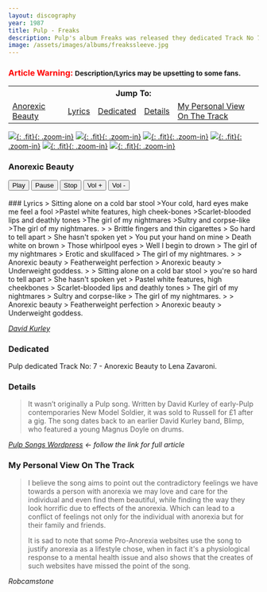 ```yaml
---
layout: discography
year: 1987
title: Pulp - Freaks
description: Pulp's album Freaks was released they dedicated Track No 7 - Anorexic Beauty to Lena Zavaroni.
image: /assets/images/albums/freakssleeve.jpg
---
```


### <span style="font-weight: bold; color:red;">Article Warning:</span> <small>Description/Lyrics may be upsetting to some fans.</small>

<table>
<tr align="center">
<th colspan="5">Jump To:</th>
</tr>
<tr>
<td><a href="#anorexic-beauty">Anorexic Beauty</a></td>
<td><a href="#lyrics">Lyrics</a></td>
<td><a href="#dedicated">Dedicated</a></td>
<td><a href="#details">Details</a></td>
<td><a href="#my-personal-view-on-the-track">My Personal View On The Track</a></td>
</tr>
</table>

[![](/assets/images/albums/1987-05-11-pulp-freaks-01.jpg){: .fit}{: .zoom-in}](/assets/images/albums/1987-05-11-pulp-freaks-01.jpg)
[![](/assets/images/albums/1987-05-11-pulp-freaks-02.jpg){: .fit}{: .zoom-in}](/assets/images/albums/1987-05-11-pulp-freaks-02.jpg)
[![](/assets/images/albums/1987-05-11-pulp-freaks-03.jpg){: .fit}{: .zoom-in}](/assets/images/albums/1987-05-11-pulp-freaks-03.jpg "Anorexic Beauty dedicated to Lena Zavaroni")
[![](/assets/images/albums/1987-05-11-pulp-freaks-04.jpg){: .fit}{: .zoom-in}](/assets/images/albums/1987-05-11-pulp-freaks-04.jpg)
[![](/assets/images/albums/1987-05-11-pulp-freaks-05.jpg){: .fit}{: .zoom-in}](/assets/images/albums/1987-05-11-pulp-freaks-05.jpg)
[![](/assets/images/albums/1987-05-11-pulp-freaks-06.jpg){: .fit}{: .zoom-in}](/assets/images/albums/1987-05-11-pulp-freaks-06.jpg)

### Anorexic Beauty

<audio id="player" src="/assets/media/07-anorexic-beauty.mp3">Your browser does not support the audio element.</audio>
<div>
  <button onclick="document.getElementById('player').play()">Play</button>
  <button onclick="document.getElementById('player').pause()">Pause</button>
  <button onclick="document.getElementById('player').pause(); document.getElementById('player').currentTime = 0;">Stop</button>
  <button onclick="document.getElementById('player').volume += 0.1">Vol +</button>
  <button onclick="document.getElementById('player').volume -= 0.1">Vol -</button>
</div>
<br />
### Lyrics
> Sitting alone on a cold bar stool
>Your cold, hard eyes make me feel a fool
>Pastel white features, high cheek-bones
>Scarlet-blooded lips and deathly tones
>The girl of my nightmares
>Sultry and corpse-like
>The girl of my nightmares.
>
> Brittle fingers and thin cigarettes
> So hard to tell apart
> She hasn't spoken yet
> You put your hand on mine
> Death white on brown
> Those whirlpool eyes
> Well I begin to drown
> The girl of my nightmares
> Erotic and skullfaced
> The girl of my nightmares.
>
> Anorexic beauty
> Featherweight perfection
> Anorexic beauty
> Underweight goddess.
>
> Sitting alone on a cold bar stool
> you're so hard to tell apart
> She hasn't spoken yet
> Pastel white features, high cheekbones
> Scarlet-blooded lips and deathly tones
> The girl of my nightmares
> Sultry and corpse-like
> The girl of my nightmares.
>
> Anorexic beauty
> Featherweight perfection
> Anorexic beauty
> Underweight goddess.

<cite>[David Kurley](https://www.pulpwiki.net/Pulp/AnorexicBeauty)</cite>

### Dedicated
Pulp dedicated Track No: 7 - Anorexic Beauty to Lena Zavaroni.

### Details
> It wasn’t originally a Pulp song. Written by David Kurley of early-Pulp contemporaries New Model Soldier, it was sold to Russell for £1 after a gig. The song dates back to an earlier David Kurley band, Blimp, who featured a young Magnus Doyle on drums.

<cite>[Pulp Songs Wordpress](https://pulpsongs.wordpress.com/2012/08/11/49-anorexic-beauty) &#8592; follow the link for full article</cite>

### My Personal View On The Track
> I believe the song aims to point out the contradictory feelings we have towards a person with anorexia we may love and care for the individual and even find them beautiful, while finding the way they look horrific due to effects of the anorexia. Which can lead to a conflict of feelings not only for the individual with anorexia but for their family and friends.
>
> It is sad to note that some Pro-Anorexia websites use the song to justify anorexia as a lifestyle chose, when in fact it's a physiological response to a mental health issue and also shows that the creates of such websites have missed the point of the song.

<cite>Robcamstone</cite>

<style>
.fit {width: 16.22%; height:auto;}
</style>


